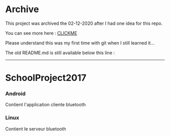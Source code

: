 # Archive
This project was archived the 02-12-2020 after I had one idea for this repo.

You can see more here : [CLICKME](https://github.com/Etienne-Schmitt/SystemStatsLiveView)

Please understand this was my first time with git when I still learned it...

The old README.md is still available below this line :

---

# SchoolProject2017

### Android

Contient l'application cliente bluetooth

### Linux

Contient le serveur bluetooth 
